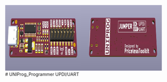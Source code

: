 <img src="https://raw.githubusercontent.com/PricelessToolkit/UNIProg_Programmer/main/img/3D-Ren.jpg" width="1000" height="211"/>
# UNIProg_Programmer UPDI/UART

